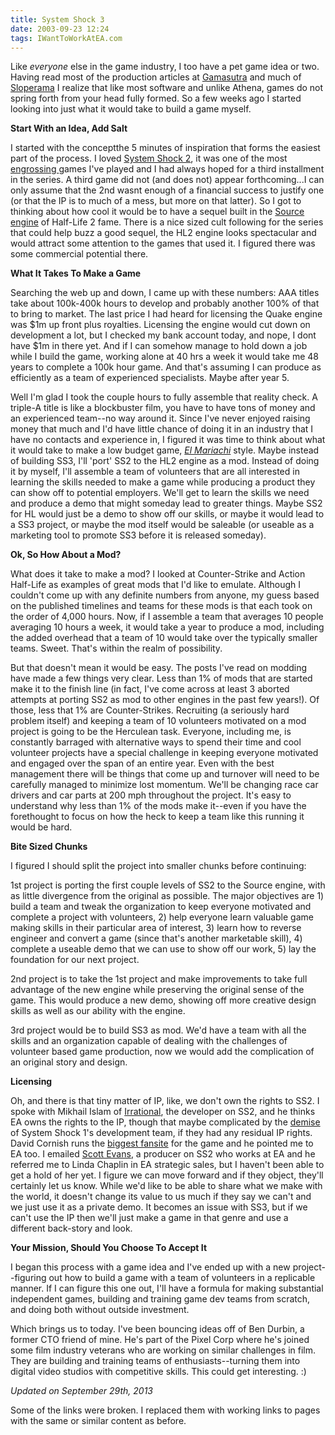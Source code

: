```yaml
---
title: System Shock 3
date: 2003-09-23 12:24
tags: IWantToWorkAtEA.com
---
```

Like *everyone* else in the game industry, I too have a pet game idea or two. Having read most of the production articles at [Gamasutra][1] and much of [Sloperama][2] I realize that like most software and unlike Athena, games do not spring forth from your head fully formed. So a few weeks ago I started looking into just what it would take to build a game myself.

**Start With an Idea, Add Salt**

I started with the conceptthe 5 minutes of inspiration that forms the easiest part of the process. I loved [System Shock 2][3], it was one of the most [engrossing ][4] games I've played and I had always hoped for a third installment in the series. A third game did not (and does not) appear forthcoming...I can only assume that the 2nd wasnt enough of a financial success to justify one (or that the IP is to much of a mess, but more on that latter). So I got to thinking about how cool it would be to have a sequel built in the [Source engine][5] of Half-Life 2 fame. There is a nice sized cult following for the series that could help buzz a good sequel, the HL2 engine looks spectacular and would attract some attention to the games that used it. I figured there was some commercial potential there.

**What It Takes To Make a Game**

Searching the web up and down, I came up with these numbers: AAA titles take about 100k-400k hours to develop and probably another 100% of that to bring to market. The last price I had heard for licensing the Quake engine was $1m up front plus royalties. Licensing the engine would cut down on development a lot, but I checked my bank account today, and nope, I dont have $1m in there yet. And if I can somehow manage to hold down a job while I build the game, working alone at 40 hrs a week it would take me 48 years to complete a 100k hour game. And that's assuming I can produce as efficiently as a team of experienced specialists. Maybe after year 5.

Well I'm glad I took the couple hours to fully assemble that reality check. A triple-A title is like a blockbuster film, you have to have tons of money and an experienced team--no way around it. Since I've never enjoyed raising money that much and I'd have little chance of doing it in an industry that I have no contacts and experience in, I figured it was time to think about what it would take to make a low budget game, *[El Mariachi][6]* style. Maybe instead of building SS3, I'll 'port' SS2 to the HL2 engine as a mod. Instead of doing it by myself, I'll assemble a team of volunteers that are all interested in learning the skills needed to make a game while producing a product they can show off to potential employers. We'll get to learn the skills we need and produce a demo that might someday lead to greater things. Maybe SS2 for HL would just be a demo to show off our skills, or maybe it would lead to a SS3 project, or maybe the mod itself would be saleable (or useable as a marketing tool to promote SS3 before it is released someday).

**Ok, So How About a Mod?**

What does it take to make a mod? I looked at Counter-Strike and Action Half-Life as examples of great mods that I'd like to emulate. Although I couldn't come up with any definite numbers from anyone, my guess based on the published timelines and teams for these mods is that each took on the order of 4,000 hours. Now, if I assemble a team that averages 10 people averaging 10 hours a week, it would take a year to produce a mod, including the added overhead that a team of 10 would take over the typically smaller teams. Sweet. That's within the realm of possibility.

But that doesn't mean it would be easy. The posts I've read on modding have made a few things very clear. Less than 1% of mods that are started make it to the finish line (in fact, I've come across at least 3 aborted attempts at porting SS2 as mod to other engines in the past few years!). Of those, less that 1% are Counter-Strikes. Recruiting (a seriously hard problem itself) and keeping a team of 10 volunteers motivated on a mod project is going to be the Herculean task. Everyone, including me, is constantly barraged with alternative ways to spend their time and cool volunteer projects have a special challenge in keeping everyone motivated and engaged over the span of an entire year. Even with the best management there will be things that come up and turnover will need to be carefully managed to minimize lost momentum. We'll be changing race car drivers and car parts at 200 mph throughout the project. It's easy to understand why less than 1% of the mods make it--even if you have the forethought to focus on how the heck to keep a team like this running it would be hard.

**Bite Sized Chunks**

I figured I should split the project into smaller chunks before continuing:

1st project is porting the first couple levels of SS2 to the Source engine, with as little divergence from the original as possible. The major objectives are 1) build a team and tweak the organization to keep everyone motivated and complete a project with volunteers, 2) help everyone learn valuable game making skills in their particular area of interest, 3) learn how to reverse engineer and convert a game (since that's another marketable skill), 4) complete a useable demo that we can use to show off our work, 5) lay the foundation for our next project.

2nd project is to take the 1st project and make improvements to take full advantage of the new engine while preserving the original sense of the game. This would produce a new demo, showing off more creative design skills as well as our ability with the engine.

3rd project would be to build SS3 as mod. We'd have a team with all the skills and an organization capable of dealing with the challenges of volunteer based game production, now we would add the complication of an original story and design.

**Licensing**

Oh, and there is that tiny matter of IP, like, we don't own the rights to SS2. I spoke with Mikhail Islam of [Irrational][7], the developer on SS2, and he thinks EA owns the rights to the IP, though that maybe complicated by the [demise][8] of System Shock 1's development team, if they had any residual IP rights. David Cornish runs the [biggest fansite][9] for the game and he pointed me to EA too. I emailed [Scott Evans][10], a producer on SS2 who works at EA and he referred me to Linda Chaplin in EA strategic sales, but I haven't been able to get a hold of her yet. I figure we can move forward and if they object, they'll certainly let us know. While we'd like to be able to share what we make with the world, it doesn't change its value to us much if they say we can't and we just use it as a private demo. It becomes an issue with SS3, but if we can't use the IP then we'll just make a game in that genre and use a different back-story and look.

**Your Mission, Should You Choose To Accept It**

I began this process with a game idea and I've ended up with a new project--figuring out how to build a game with a team of volunteers in a replicable manner. If I can figure this one out, I'll have a formula for making substantial independent games, building and training game dev teams from scratch, and doing both without outside investment.

Which brings us to today. I've been bouncing ideas off of Ben Durbin, a former CTO friend of mine. He's part of the Pixel Corp where he's joined some film industry veterans who are working on similar challenges in film. They are building and training teams of enthusiasts--turning them into digital video studios with competitive skills. This could get interesting. :)

*Updated on September 29th, 2013*

Some of the links were broken. I replaced them with working links to pages with the same or similar content as before.

  [1]: http://www.gamasutra.com/category/production/
  [2]: http://www.sloperama.com/advice.html
  [3]: http://www.metacritic.com/game/pc/system-shock-2
  [4]: http://www.penny-arcade.com/comic/1999/08/13
  [5]: https://en.wikipedia.org/wiki/Source_(game_engine)
  [6]: http://www.rogerebert.com/reviews/el-mariachi-1993
  [7]: http://en.wikipedia.org/wiki/Irrational_Games
  [8]: http://web.archive.org/web/20030201221655/http://www.gamespy.com/legacy/news/may00/5-24-00-1.shtm
  [9]: http://www.sshock2.com/
 [10]: http://www.mobygames.com/developer/sheet/view/developerId,31/
